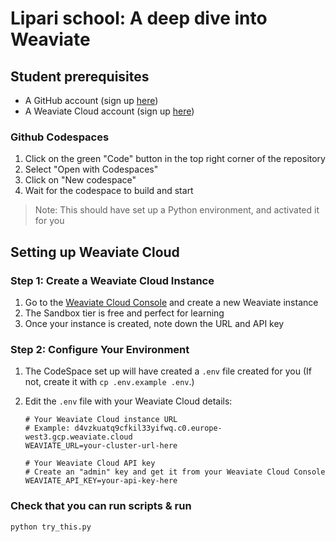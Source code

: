 # Lipari school: A deep dive into Weaviate

## Student prerequisites

- A GitHub account (sign up [here](https://github.com/signup))
- A Weaviate Cloud account (sign up [here](https://console.weaviate.cloud/))

### Github Codespaces

1. Click on the green "Code" button in the top right corner of the repository
2. Select "Open with Codespaces"
3. Click on "New codespace"
4. Wait for the codespace to build and start

> Note: This should have set up a Python environment, and activated it for you

## Setting up Weaviate Cloud

### Step 1: Create a Weaviate Cloud Instance

1. Go to the [Weaviate Cloud Console](https://console.weaviate.cloud/) and create a new Weaviate instance
2. The Sandbox tier is free and perfect for learning
3. Once your instance is created, note down the URL and API key

### Step 2: Configure Your Environment

1. The CodeSpace set up will have created a `.env` file created for you
   (If not, create it with `cp .env.example .env`.)

2. Edit the `.env` file with your Weaviate Cloud details:
   ```env
   # Your Weaviate Cloud instance URL
   # Example: d4vzkuatq9cfkil33yifwq.c0.europe-west3.gcp.weaviate.cloud
   WEAVIATE_URL=your-cluster-url-here

   # Your Weaviate Cloud API key
   # Create an "admin" key and get it from your Weaviate Cloud Console
   WEAVIATE_API_KEY=your-api-key-here
   ```

### Check that you can run scripts & run

```shell
python try_this.py
```
